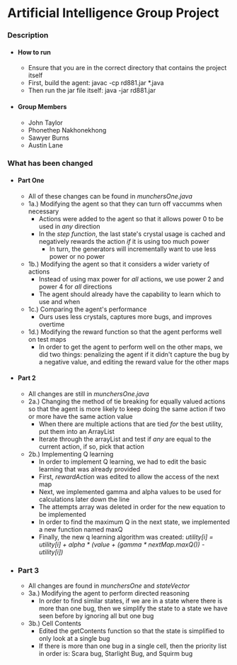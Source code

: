 # Artificial Intelligence Group Project

### Description
- #### How to run
  - Ensure that you are in the correct directory that contains the project itself
  - First, build the agent: javac -cp rd881.jar *.java
  - Then run the jar file itself: java -jar rd881.jar
- #### Group Members
  - John Taylor 
  - Phonethep Nakhonekhong 
  - Sawyer Burns 
  - Austin Lane

### What has been changed
- #### Part One
  - All of these changes can be found in *munchersOne.java*
  - 1a.) Modifying the agent so that they can turn off vaccumms when necessary
    - Actions were added to the agent so that it allows power 0 to be used in *any* direction
    - In the *step function*, the last state's crystal usage is cached and negatively rewards the action *if* it is using too much power
      - In turn, the generators will incrementally want to use less power or no power
  - 1b.) Modifying the agent so that it considers a wider variety of actions
    - Instead of using max power for *all* actions, we use power 2 and power 4 for *all* directions
    - The agent should already have the capability to learn which to use and when
  - 1c.) Comparing the agent's performance
    - Ours uses less crystals, captures more bugs, and improves overtime
  - 1d.) Modifying the reward function so that the agent performs well on test maps
    - In order to get the agent to perform well on the other maps, we did two things: penalizing the agent if it didn't capture the bug by a negative value, and editing the reward value for the other maps
    
- #### Part 2
  - All changes are still in *munchersOne.java*
  - 2a.) Changing the method of tie breaking for equally valued actions so that the agent is more likely to keep doing the same action if two or more have the same action value
    - When there are multiple actions that are tied *for* the best utility, put them into an ArrayList
    - Iterate through the arrayList and test if *any* are equal to the current action, if so, pick that action
  - 2b.) Implementing Q learning
    - In order to implement Q learning, we had to edit the basic learning that was already provided
    - First, *rewardAction* was edited to allow the access of the next map
    - Next, we implemented gamma and alpha values to be used for calculations later down the line
    - The attempts array was deleted in order for the new equation to be implemented
    - In order to find the maximum Q in the next state, we implemented a new function named maxQ
    - Finally, the new q learning algorithm was created: *utility[i] = utility[i] + alpha * (value + (gamma * nextMap.maxQ()) - utility[i])*
    
- ### Part 3
  - All changes are found in *munchersOne* and *stateVector* 
  - 3a.) Modifying the agent to perform directed reasoning
    - In order to find similar states, if we are in a state where there is more than one bug, then we simplify the state to a state we have seen before by ignoring all but one bug
  - 3b.) Cell Contents
    - Edited the getContents function so that the state is simplified to only look at a single bug
    - If there is more than one bug in a single cell, then the priority list in order is: Scara bug, Starlight Bug, and Squirm bug
